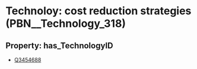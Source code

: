 # Technoloy: __cost reduction strategies__ (PBN__Technology_318)

## Property: has_TechnologyID

* [Q3454688](Q3454688)

